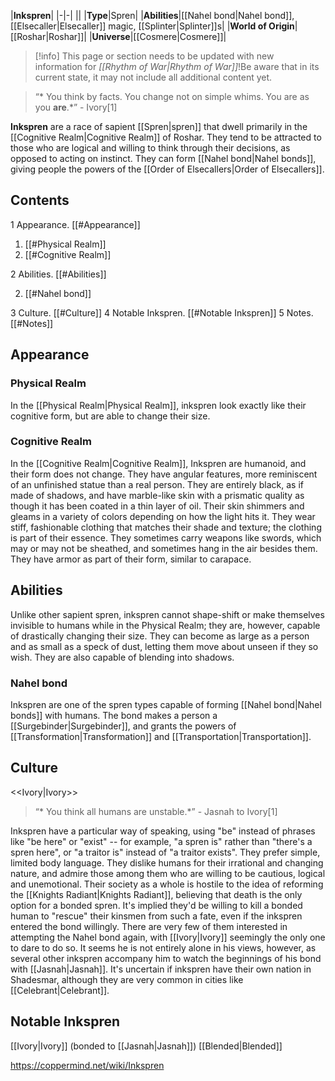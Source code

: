 |**Inkspren**|
|-|-|
||
|**Type**|Spren|
|**Abilities**|[[Nahel bond\|Nahel bond]], [[Elsecaller\|Elsecaller]] magic, [[Splinter\|Splinter]]s|
|**World of Origin**|[[Roshar\|Roshar]]|
|**Universe**|[[Cosmere\|Cosmere]]|

> [!info] This page or section needs to be updated with new information for *[[Rhythm of War\|Rhythm of War]]*!Be aware that in its current state, it may not include all additional content yet.

>“* You think by facts. You change not on simple whims. You are as you **are**.*”
\- Ivory[1]


**Inkspren** are a race of sapient [[Spren\|spren]] that dwell primarily in the [[Cognitive Realm\|Cognitive Realm]] of Roshar.
They tend to be attracted to those who are logical and willing to think through their decisions, as opposed to acting on instinct. They can form [[Nahel bond\|Nahel bonds]], giving people the powers of the [[Order of Elsecallers\|Order of Elsecallers]].

## Contents

1 Appearance. [[#Appearance]] 

1. [[#Physical Realm]] 
1. [[#Cognitive Realm]] 


2 Abilities. [[#Abilities]] 

2. [[#Nahel bond]] 


3 Culture. [[#Culture]] 
4 Notable Inkspren. [[#Notable Inkspren]] 
5 Notes. [[#Notes]] 


## Appearance
 
### Physical Realm
In the [[Physical Realm\|Physical Realm]], inkspren look exactly like their cognitive form, but are able to change their size.

### Cognitive Realm
In the [[Cognitive Realm\|Cognitive Realm]], Inkspren are humanoid, and their form does not change. They have angular features, more reminiscent of an unfinished statue than a real person. They are entirely black, as if made of shadows, and have marble-like skin with a prismatic quality as though it has been coated in a thin layer of oil. Their skin shimmers and gleams in a variety of colors depending on how the light hits it.
They wear stiff, fashionable clothing that matches their shade and texture; the clothing is part of their essence. They sometimes carry weapons like swords, which may or may not be sheathed, and sometimes hang in the air besides them. They have armor as part of their form, similar to carapace.

## Abilities
Unlike other sapient spren, inkspren cannot shape-shift or make themselves invisible to humans while in the Physical Realm; they are, however, capable of drastically changing their size. They can become as large as a person and as small as a speck of dust, letting them move about unseen if they so wish. They are also capable of blending into shadows.

### Nahel bond
Inkspren are one of the spren types capable of forming [[Nahel bond\|Nahel bonds]] with humans. The bond makes a person a [[Surgebinder\|Surgebinder]], and grants the powers of [[Transformation\|Transformation]] and [[Transportation\|Transportation]].

## Culture
  <<Ivory\|Ivory>>
>“* You think all humans are unstable.*”
\- Jasnah to Ivory[1]


Inkspren have a particular way of speaking, using "be" instead of phrases like "be here" or "exist" -- for example, "a spren is" rather than "there's a spren here", or "a traitor is" instead of "a traitor exists". They prefer simple, limited body language.
They dislike humans for their irrational and changing nature, and admire those among them who are willing to be cautious, logical and unemotional. Their society as a whole is hostile to the idea of reforming the [[Knights Radiant\|Knights Radiant]], believing that death is the only option for a bonded spren. It's implied they'd be willing to kill a bonded human to "rescue" their kinsmen from such a fate, even if the inkspren entered the bond willingly. There are very few of them interested in attempting the Nahel bond again, with [[Ivory\|Ivory]] seemingly the only one to dare to do so. It seems he is not entirely alone in his views, however, as several other inkspren accompany him to watch the beginnings of his bond with [[Jasnah\|Jasnah]].
It's uncertain if inkspren have their own nation in Shadesmar, although they are very common in cities like [[Celebrant\|Celebrant]].

## Notable Inkspren
[[Ivory\|Ivory]] (bonded to [[Jasnah\|Jasnah]])
[[Blended\|Blended]]


https://coppermind.net/wiki/Inkspren
